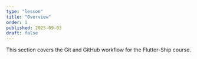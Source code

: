 ```yaml
---
type: "lesson"
title: "Overview"
order: 1
published: 2025-09-03
draft: false
---
```


This section covers the Git and GitHub workflow for the Flutter-Ship course.
